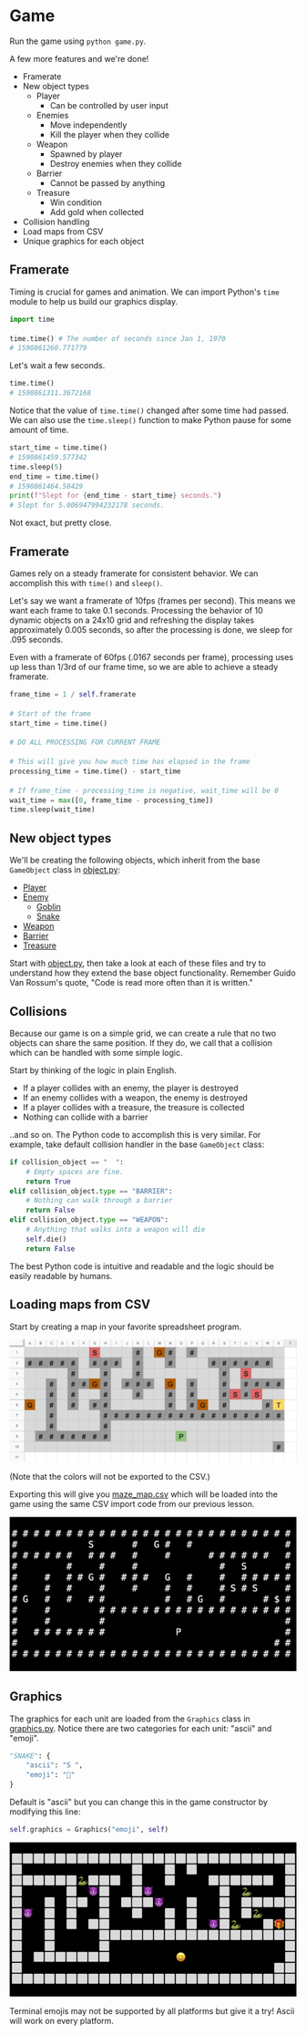 # Game

Run the game using `python game.py`.

A few more features and we're done!

* Framerate
* New object types
  * Player
    * Can be controlled by user input
  * Enemies
    * Move independently
    * Kill the player when they collide
  * Weapon
    * Spawned by player
    * Destroy enemies when they collide
  * Barrier
    * Cannot be passed by anything
  * Treasure
    * Win condition
    * Add gold when collected
* Collision handling
* Load maps from CSV
* Unique graphics for each object


## Framerate

Timing is crucial for games and animation. We can import Python's `time` module to help us build our graphics display.

```python
import time

time.time() # The number of seconds since Jan 1, 1970
# 1590861260.771779
```

Let's wait a few seconds.

```python
time.time()
# 1590861311.3672168
```

Notice that the value of `time.time()` changed after some time had passed. We can also use the `time.sleep()` function to make Python pause for some amount of time.

```python
start_time = time.time()
# 1590861459.577342
time.sleep(5)
end_time = time.time()
# 1590861464.58429
print(f"Slept for {end_time - start_time} seconds.")
# Slept for 5.006947994232178 seconds.
```
Not exact, but pretty close.

## Framerate

Games rely on a steady framerate for consistent behavior. We can accomplish this with `time()` and `sleep()`.

Let's say we want a framerate of 10fps (frames per second). This means we want each frame to take 0.1 seconds. Processing the behavior of 10 dynamic objects on a 24x10 grid and refreshing the display takes approximately 0.005 seconds, so after the processing is done, we sleep for .095 seconds.

Even with a framerate of 60fps (.0167 seconds per frame), processing uses up less than 1/3rd of our frame time, so we are able to achieve a steady framerate.

```python
frame_time = 1 / self.framerate

# Start of the frame
start_time = time.time()

# DO ALL PROCESSING FOR CURRENT FRAME

# This will give you how much time has elapsed in the frame
processing_time = time.time() - start_time

# If frame_time - processing_time is negative, wait_time will be 0
wait_time = max([0, frame_time - processing_time])
time.sleep(wait_time)
```

## New object types

We'll be creating the following objects, which inherit from the base `GameObject` class in [object.py](./object.py):

* [Player](./player.py)
* [Enemy](./enemy.py)
  * [Goblin](./goblin.py)
  * [Snake](./snake.py)
* [Weapon](./weapon.py)
* [Barrier](./barrier.py)
* [Treasure](./treasure.py)

Start with [object.py](./object.py), then take a look at each of these files and try to understand how they extend the base object functionality. Remember Guido Van Rossum's quote, "Code is read more often than it is written."


## Collisions

Because our game is on a simple grid, we can create a rule that no two objects can share the same position. If they do, we call that a collision which can be handled with some simple logic.

Start by thinking of the logic in plain English.

* If a player collides with an enemy, the player is destroyed
* If an enemy collides with a weapon, the enemy is destroyed
* If a player collides with a treasure, the treasure is collected
* Nothing can collide with a barrier

..and so on. The Python code to accomplish this is very similar. For example, take default collision handler in the base `GameObject` class:

```python
if collision_object == "  ":
    # Empty spaces are fine.
    return True
elif collision_object.type == "BARRIER":
    # Nothing can walk through a barrier
    return False
elif collision_object.type == "WEAPON":
    # Anything that walks into a weapon will die
    self.die()
    return False
```

The best Python code is intuitive and readable and the logic should be easily readable by humans.

## Loading maps from CSV

Start by creating a map in your favorite spreadsheet program.

![Python Game CSV](./img/maze_map_csv.jpg)

(Note that the colors will not be exported to the CSV.)

Exporting this will give you [maze_map.csv](./data/maze_map.csv) which will be loaded into the game using the same CSV import code from our previous lesson.

![Python Game ASCII](./img/maze_game_display.jpg)

## Graphics

The graphics for each unit are loaded from the `Graphics` class in [graphics.py](./graphics.py). Notice there are two categories for each unit: "ascii" and "emoji".

```python
"SNAKE": {
    "ascii": "S ",
    "emoji": "🐍"
}
```
Default is "ascii" but you can change this in the game constructor by modifying this line:

```python
self.graphics = Graphics("emoji", self)
```

![Python Game Emoji](./img/maze_game_emoji.jpg)


Terminal emojis may not be supported by all platforms but give it a try! Ascii will work on every platform.


